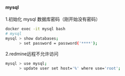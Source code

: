 #### mysql
1.初始化 mysql 数据库密码（刚开始没有密码）
```bash
docker exec -it mysql bash
# mysql
mysql > show databases;
      > set password = password('****');
```
2.redmine远程不允许访问
```bash
mysql > use mysql;
      > update user set host='%' where use='root';
```
